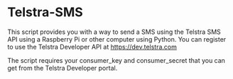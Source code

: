 # Telstra-SMS
This script provides you with a way to send a SMS using the Telstra SMS API using a Raspberry Pi or other computer using Python.  You can register to use the Telstra Developer API at https://dev.telstra.com

The script requires your consumer_key and consumer_secret that you can get from the Telstra Developer portal. 
